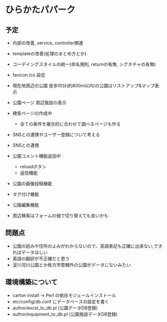 # ひらかたパパーク

## 予定

* 内部の改善, service, controller関連
* templateの改善(処理のまとめ方とか)
* コーデイングスタイルの統一(命名規則, returnの有無, シグネチャの有無)

* favicon.ico 設定

* 現在地周辺の公園 徒歩10分(約800m以内)の公園はリストアップ&マップ表示

* 公園ページ 周辺施設の表示

* 検索ページの作成中
  * 全ての条件を複合的に合わせて調べるページも作る

* SNSとの連携やユーザー登録について考える
* SNSとの連携
* 公園コメント機能追加中
  - reloadボタン
  - 返信機能

* 公園の画像投稿機能
* タグ付け機能
* 公園編集機能

* 周辺検索はフォームの値で切り替えても良いかも

## 問題点
* 公園の読みや住所のよみがわからないので、英語表記も正確に出来ない,できればデータほしい
* 英語の翻訳が不正確だと思う
* 淀川河川公園とか枚方市管轄外の公園がデータにないみたい

## 環境構築について
* carton install -> Perl の依存モジュールインストール
* etc/config/db.conf にデータベースの設定を書く
* author/excel_to_db.pl (公園データDB登録)
* author/equipment_to_db.pl (公園施設データDB登録)

